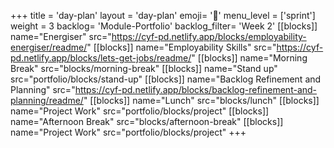 +++
title = 'day-plan'
layout = 'day-plan'
emoji= '📝'
menu_level = ['sprint']
weight = 3
backlog= 'Module-Portfolio'
backlog_filter= 'Week 2'
[[blocks]]
name="Energiser"
src="https://cyf-pd.netlify.app/blocks/employability-energiser/readme/"
[[blocks]]
name="Employability Skills"
src="https://cyf-pd.netlify.app/blocks/lets-get-jobs/readme/"
[[blocks]]
name="Morning Break"
src="blocks/morning-break"
[[blocks]]
name="Stand up"
src="portfolio/blocks/stand-up"
[[blocks]]
name="Backlog Refinement and Planning"
src="https://cyf-pd.netlify.app/blocks/backlog-refinement-and-planning/readme/"
[[blocks]]
name="Lunch"
src="blocks/lunch"
[[blocks]]
name="Project Work"
src="portfolio/blocks/project"
[[blocks]]
name="Afternoon Break"
src="blocks/afternoon-break"
[[blocks]]
name="Project Work"
src="portfolio/blocks/project"
+++
